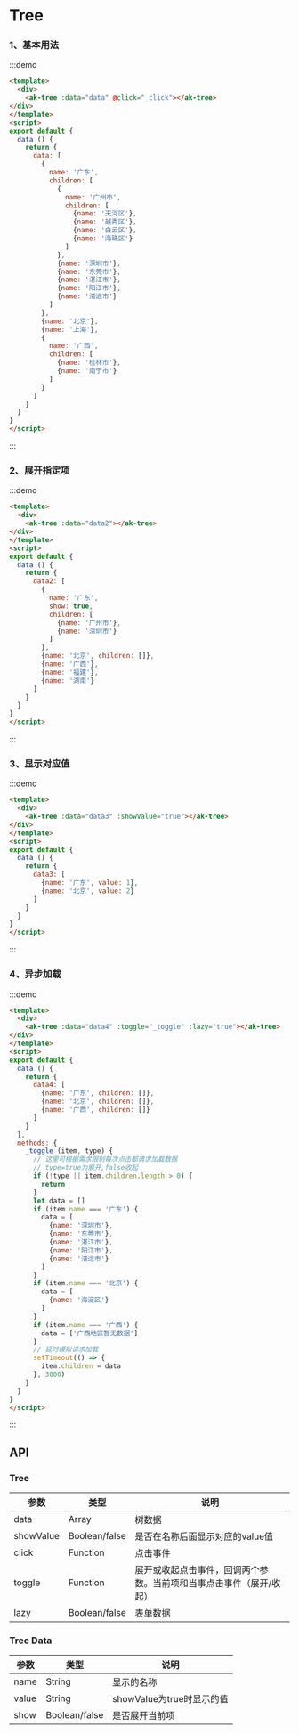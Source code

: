 <!-- Created by 337547038 on 2018/8/31 0031. -->
<script>
export default {
  data () {
    return {
      data: [
        {
          name: '广东',
          children: [
            {
              name: '广州市',
              children: [
                {name: '天河区'},
                {name: '越秀区'},
                {name: '白云区'},
                {name: '海珠区'}
              ]
            },
            {name: '深圳市'},
            {name: '东莞市'},
            {name: '湛江市'},
            {name: '阳江市'},
            {name: '清远市'}
          ]
        },
        {name: '北京'},
        {name: '上海'},
        {
          name: '广西',
          children: [
            {name: '桂林市'},
            {name: '南宁市'}
          ]
        }
      ],
      data2: [
        {
          name: '广东',
          show: true,
          children: [
            {name: '广州市'},
            {name: '深圳市'}
          ]
        },
        {name: '北京', children: []},
        {name: '广西'},
        {name: '福建'},
        {name: '湖南'}
      ],
      data3: [
        {name: '广东', value: 1},
        {name: '北京', value: 2}
      ],
      data4: [
        {name: '广东', children: []},
        {name: '北京', children: []},
        {name: '广西', children: []}
      ]
    }
  },
  methods: {
    _click (item) {
      console.log(item)
    },
    _toggle (item, type) {
      // 这里可根据需求限制每次点击都请求加载数据
      // type=true为展开,false收起
      if (!type || item.children.length > 0) {
        return
      }
      let data = []
      if (item.name === '广东') {
        data = [
          {name: '深圳市'},
          {name: '东莞市'},
          {name: '湛江市'},
          {name: '阳江市'},
          {name: '清远市'}
        ]
      }
      if (item.name === '北京') {
        data = [
          {name: '海淀区'}
        ]
      }
      if (item.name === '广西') {
        data = ['广西地区暂无数据']
      }
      // 延时模拟请求加载
      setTimeout(() => {
        item.children = data
      }, 3000)
    }
  }
}
</script>
# Tree

### 1、基本用法
:::demo 
```html
<template>
  <div>
    <ak-tree :data="data" @click="_click"></ak-tree>
</div>
</template>
<script>
export default {
  data () {
    return {
      data: [
        {
          name: '广东',
          children: [
            {
              name: '广州市',
              children: [
                {name: '天河区'},
                {name: '越秀区'},
                {name: '白云区'},
                {name: '海珠区'}
              ]
            },
            {name: '深圳市'},
            {name: '东莞市'},
            {name: '湛江市'},
            {name: '阳江市'},
            {name: '清远市'}
          ]
        },
        {name: '北京'},
        {name: '上海'},
        {
          name: '广西',
          children: [
            {name: '桂林市'},
            {name: '南宁市'}
          ]
        }
      ]
    }
  }
}
</script>


```
:::

### 2、展开指定项
:::demo 
```html
<template>
  <div>
    <ak-tree :data="data2"></ak-tree>
</div>
</template>
<script>
export default {
  data () {
    return {
      data2: [
        {
          name: '广东',
          show: true,
          children: [
            {name: '广州市'},
            {name: '深圳市'}
          ]
        },
        {name: '北京', children: []},
        {name: '广西'},
        {name: '福建'},
        {name: '湖南'}
      ]
    }
  }
}
</script>

```
:::

### 3、显示对应值
:::demo 
```html
<template>
  <div>
    <ak-tree :data="data3" :showValue="true"></ak-tree>
</div>
</template>
<script>
export default {
  data () {
    return {
      data3: [
        {name: '广东', value: 1},
        {name: '北京', value: 2}
      ]
    }
  }
}
</script>

```
:::

### 4、异步加载
:::demo 
```html
<template>
  <div>
    <ak-tree :data="data4" :toggle="_toggle" :lazy="true"></ak-tree>
</div>
</template>
<script>
export default {
  data () {
    return {
      data4: [
        {name: '广东', children: []},
        {name: '北京', children: []},
        {name: '广西', children: []}
      ]
    }
  },
  methods: {
    _toggle (item, type) {
      // 这里可根据需求限制每次点击都请求加载数据
      // type=true为展开,false收起
      if (!type || item.children.length > 0) {
        return
      }
      let data = []
      if (item.name === '广东') {
        data = [
          {name: '深圳市'},
          {name: '东莞市'},
          {name: '湛江市'},
          {name: '阳江市'},
          {name: '清远市'}
        ]
      }
      if (item.name === '北京') {
        data = [
          {name: '海淀区'}
        ]
      }
      if (item.name === '广西') {
        data = ['广西地区暂无数据']
      }
      // 延时模拟请求加载
      setTimeout(() => {
        item.children = data
      }, 3000)
    }
  }
}
</script>

```
:::

## API
### Tree
|参数|类型|说明|
|-|-|-|
|data           | Array          |树数据|
|showValue      | Boolean/false  |是否在名称后面显示对应的value值|
|click          | Function       |点击事件|
|toggle         | Function       |展开或收起点击事件，回调两个参数。当前项和当事点击事件（展开/收起）|
|lazy           | Boolean/false  |表单数据|

### Tree Data
|参数|类型|说明|
|-|-|-|
|name           | String          |显示的名称|
|value          | String          |showValue为true时显示的值|
|show           | Boolean/false   |是否展开当前项|

